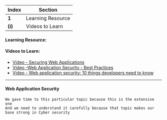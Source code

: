 Index | Section
---   | ---
**1** | Learning Resource
**(i)** | Videos to Learn





#### Learning Resource:


#### Videos to Learn:

  * [Video - Securing Web Applications](https://www.youtube.com/watch?v=WlmKwIe9z1Q&ab_channel=MITOpenCourseWare)
  * [Video -Web Application Security - Best Practices](https://www.youtube.com/watch?v=RedZvpyRd38&t=68s&ab_channel=HouseOfSecureNetwork)
  * [Video - Web application security: 10 things developers need to know](https://www.youtube.com/watch?v=qjrkV4RjgIU&ab_channel=freeCodeCamp.org)


___
#### Web Application Security
```
We gave time to this particular topic because this is the extensive one 
And we need to understand it carefully because that topic makes our base strong in Cyber security
